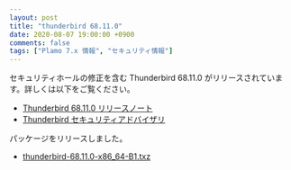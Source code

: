 ```yaml
---
layout: post
title: "thunderbird 68.11.0"
date: 2020-08-07 19:00:00 +0900
comments: false
tags: ["Plamo 7.x 情報", "セキュリティ情報"]
---
```

セキュリティホールの修正を含む Thunderbird 68.11.0 がリリースされています。詳しくは以下をご覧ください。

* [Thunderbird 68.11.0 リリースノート](https://www.mozilla.org/en-US/thunderbird/68.11.0/releasenotes/)
* [Thunderbird セキュリティアドバイザリ](https://www.mozilla.org/en-US/security/known-vulnerabilities/thunderbird/#thunderbird68.11.0)

パッケージをリリースしました。

* [thunderbird-68.11.0-x86_64-B1.txz](https://repository.plamolinux.org/pub/linux/Plamo/Plamo-7.x/x86_64/plamo/06_xapps/thunderbird-68.11.0-x86_64-B1.txz)
